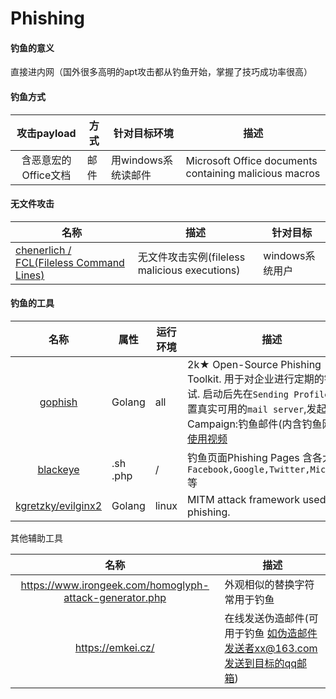 # Phishing

#### 钓鱼的意义
直接进内网（国外很多高明的apt攻击都从钓鱼开始，掌握了技巧成功率很高）

#### 钓鱼方式

|攻击payload|方式|针对目标环境|描述|
|:-------------:|--|--|-----|
|含恶意宏的Office文档|邮件|用windows系统读邮件|Microsoft Office documents containing malicious macros|

#### 无文件攻击

|名称|描述|针对目标|
|--|--|-----|
|[chenerlich / FCL(Fileless Command Lines)](https://github.com/chenerlich/FCL)|无文件攻击实例(fileless malicious executions)|windows系统用户|

#### 钓鱼的工具

|名称|属性|运行环境|描述|
|:-------------:|--|--|-----|
|[gophish](https://github.com/gophish/gophish)|Golang|all|2k★ Open-Source Phishing Toolkit. 用于对企业进行定期的钓鱼测试. 启动后先在`Sending Profiles`中配置真实可用的`mail server`,发起一个Campaign:钓鱼邮件(内含钓鱼网站) [使用视频](https://www.youtube.com/watch?v=knc6Iq-hNcw)|
|[blackeye](https://github.com/flagellantX/blackeye)|.sh .php|/| 钓鱼页面Phishing Pages 含各大网站`Facebook,Google,Twitter,Microsoft`等|
|[kgretzky/evilginx2](https://github.com/kgretzky/evilginx2)|Golang|linux|MITM attack framework used for phishing.|

其他辅助工具

|名称|描述|
|:-------------:|-----|
|https://www.irongeek.com/homoglyph-attack-generator.php|外观相似的替换字符 常用于钓鱼|
|https://emkei.cz/|在线发送伪造邮件(可用于钓鱼 如伪造邮件发送者xx@163.com发送到目标的qq邮箱)|

